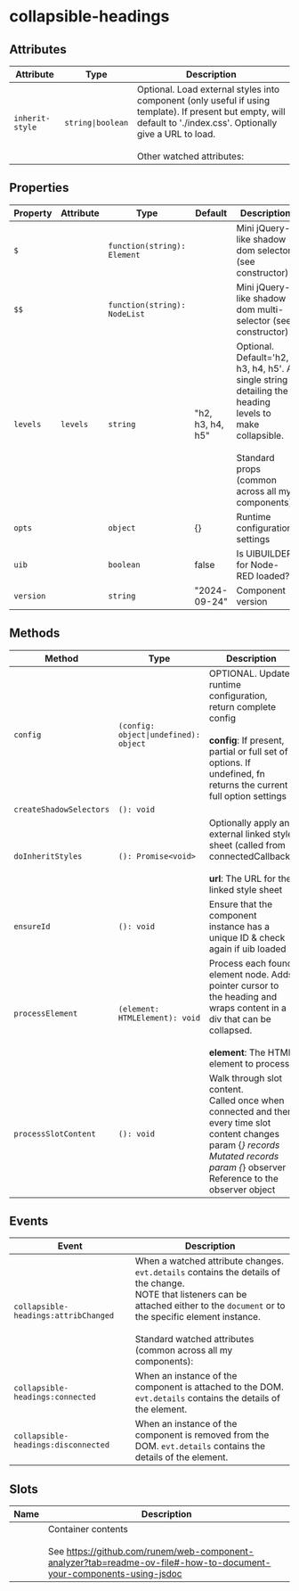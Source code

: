 # collapsible-headings

## Attributes

| Attribute       | Type              | Description                                      |
|-----------------|-------------------|--------------------------------------------------|
| `inherit-style` | `string\|boolean` | Optional. Load external styles into component (only useful if using template). If present but empty, will default to './index.css'. Optionally give a URL to load.<br /><br />Other watched attributes: |

## Properties

| Property  | Attribute | Type                         | Default          | Description                                      |
|-----------|-----------|------------------------------|------------------|--------------------------------------------------|
| `$`       |           | `function(string): Element`  |                  | Mini jQuery-like shadow dom selector (see constructor) |
| `$$`      |           | `function(string): NodeList` |                  | Mini jQuery-like shadow dom multi-selector (see constructor) |
| `levels`  | `levels`  | `string`                     | "h2, h3, h4, h5" | Optional. Default='h2, h3, h4, h5'. A single string detailing the heading levels to make collapsible.<br /><br />Standard props (common across all my components): |
| `opts`    |           | `object`                     | {}               | Runtime configuration settings                   |
| `uib`     |           | `boolean`                    | false            | Is UIBUILDER for Node-RED loaded?                |
| `version` |           | `string`                     | "2024-09-24"     | Component version                                |

## Methods

| Method                  | Type                                  | Description                                      |
|-------------------------|---------------------------------------|--------------------------------------------------|
| `config`                | `(config: object\|undefined): object` | OPTIONAL. Update runtime configuration, return complete config<br /><br />**config**: If present, partial or full set of options. If undefined, fn returns the current full option settings |
| `createShadowSelectors` | `(): void`                            |                                                  |
| `doInheritStyles`       | `(): Promise<void>`                   | Optionally apply an external linked style sheet (called from connectedCallback)<br /><br />**url**: The URL for the linked style sheet |
| `ensureId`              | `(): void`                            | Ensure that the component instance has a unique ID & check again if uib loaded |
| `processElement`        | `(element: HTMLElement): void`        | Process each found element node. Adds pointer cursor to the heading and wraps content in a div that can be collapsed.<br /><br />**element**: The HTML element to process |
| `processSlotContent`    | `(): void`                            | Walk through slot content.<br />Called once when connected and then every time slot content changes<br />param {*} records Mutated records<br />param {*} observer Reference to the observer object |

## Events

| Event                                | Description                                      |
|--------------------------------------|--------------------------------------------------|
| `collapsible-headings:attribChanged` | When a watched attribute changes. `evt.details` contains the details of the change.<br />NOTE that listeners can be attached either to the `document` or to the specific element instance.<br /><br />Standard watched attributes (common across all my components): |
| `collapsible-headings:connected`     | When an instance of the component is attached to the DOM. `evt.details` contains the details of the element. |
| `collapsible-headings:disconnected`  | When an instance of the component is removed from the DOM. `evt.details` contains the details of the element. |

## Slots

| Name | Description                                      |
|------|--------------------------------------------------|
|      | Container contents<br /><br />See https://github.com/runem/web-component-analyzer?tab=readme-ov-file#-how-to-document-your-components-using-jsdoc |
